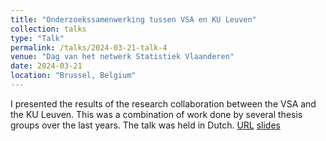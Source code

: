```yaml
---
title: "Onderzoekssamenwerking tussen VSA en KU Leuven"
collection: talks
type: "Talk"
permalink: /talks/2024-03-21-talk-4
venue: "Dag van het netwerk Statistiek Vlaanderen"
date: 2024-03-21
location: "Brussel, Belgium"
---
```


I presented the results of the research collaboration between the VSA and the KU Leuven. This was a combination of work done by several thesis groups over the last years. The talk was held in Dutch. [URL](https://www.vlaanderen.be/statistiek-vlaanderen/dag-van-het-netwerk-statistiek-vlaanderen-op-21-maart-2024) [slides](https://assets.vlaanderen.be/image/upload/v1711377009/Manon_Reusens_Onderzoekssamenwerking_tussen_VSA_en_KU_Leuven_qmybti.pdf)
